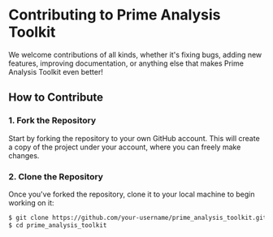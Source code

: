 # Contributing to Prime Analysis Toolkit

We welcome contributions of all kinds, whether it's fixing bugs, adding 
new features, improving documentation, or anything else that makes Prime 
Analysis Toolkit even better!

## How to Contribute

### 1. Fork the Repository
Start by forking the repository to your own GitHub account. This will 
create a copy of the project under your account, where you can freely make 
changes.

### 2. Clone the Repository
Once you've forked the repository, clone it to your local machine to begin 
working on it:
```bash
$ git clone https://github.com/your-username/prime_analysis_toolkit.git
$ cd prime_analysis_toolkit

